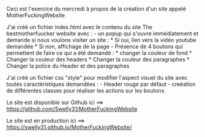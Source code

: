Ceci est l'exercice du mercredi à propos de la création d'un site appelé MotherFuckingWebsite

J'ai créé un fichier index.html avec le contenu du site The bestmotherfuucker website avec :
		- un popup qui s'ouvre immédiatement et demande si nous voulons visiter un site :
				* Si oui, lien vers la vidéo youtube demandée
				* Si non, affichage de la page
		- Présence de 4 boutons qui permettent de faire ce qui a été demandé :
				* changer la couleur de fond
				* Changer la couleur des headers
				* Changer la couleur des paragraphes
				* Changer la police du Header et des paragraphes

J'ai créé un fichier css "style" pour modifier l'aspect visuel du site avec toutes caractéristiques demandées :
		- Header rouge par défaut
		- creéation de différentes classes pour réaliser les actions sur les boutons


Le site est disponible sur Github ici ==> https://github.com/Swelly31/MotherFuckingWebsite

Le site est en production ici ==> https://swelly31.github.io/MotherFuckingWebsite/

